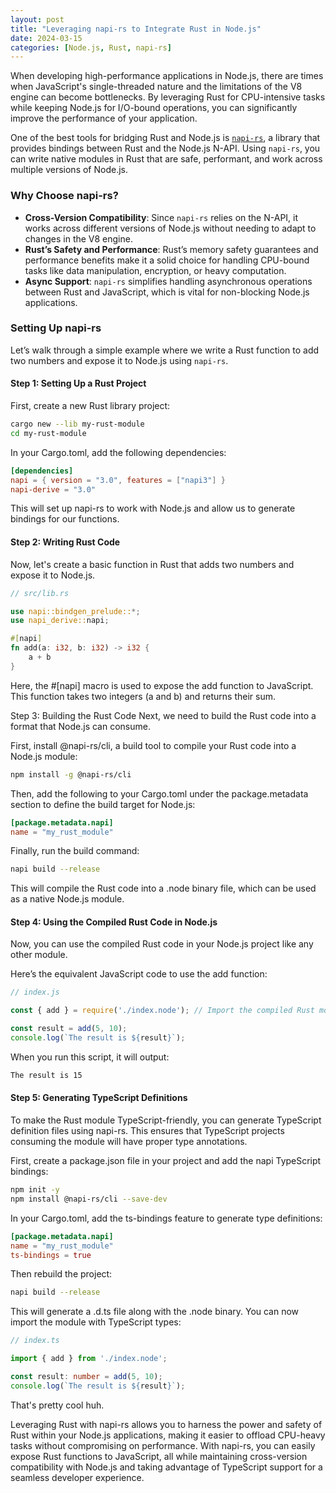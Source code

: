 ```yaml
---
layout: post
title: "Leveraging napi-rs to Integrate Rust in Node.js"
date: 2024-03-15
categories: [Node.js, Rust, napi-rs]
---
```


When developing high-performance applications in Node.js, there are times when JavaScript's single-threaded nature and the limitations of the V8 engine can become bottlenecks. By leveraging Rust for CPU-intensive tasks while keeping Node.js for I/O-bound operations, you can significantly improve the performance of your application. 

One of the best tools for bridging Rust and Node.js is [`napi-rs`](https://github.com/napi-rs/napi-rs), a library that provides bindings between Rust and the Node.js N-API. Using `napi-rs`, you can write native modules in Rust that are safe, performant, and work across multiple versions of Node.js.

### Why Choose napi-rs?

- **Cross-Version Compatibility**: Since `napi-rs` relies on the N-API, it works across different versions of Node.js without needing to adapt to changes in the V8 engine.
- **Rust’s Safety and Performance**: Rust’s memory safety guarantees and performance benefits make it a solid choice for handling CPU-bound tasks like data manipulation, encryption, or heavy computation.
- **Async Support**: `napi-rs` simplifies handling asynchronous operations between Rust and JavaScript, which is vital for non-blocking Node.js applications.

### Setting Up napi-rs

Let’s walk through a simple example where we write a Rust function to add two numbers and expose it to Node.js using `napi-rs`.

#### Step 1: Setting Up a Rust Project

First, create a new Rust library project:

```bash
cargo new --lib my-rust-module
cd my-rust-module
```

In your Cargo.toml, add the following dependencies:

```toml
[dependencies]
napi = { version = "3.0", features = ["napi3"] }
napi-derive = "3.0"
```

This will set up napi-rs to work with Node.js and allow us to generate bindings for our functions.

#### Step 2: Writing Rust Code
Now, let's create a basic function in Rust that adds two numbers and expose it to Node.js.

```rust
// src/lib.rs

use napi::bindgen_prelude::*;
use napi_derive::napi;

#[napi]
fn add(a: i32, b: i32) -> i32 {
    a + b
}
```

Here, the #[napi] macro is used to expose the add function to JavaScript. This function takes two integers (a and b) and returns their sum.

Step 3: Building the Rust Code
Next, we need to build the Rust code into a format that Node.js can consume.

First, install @napi-rs/cli, a build tool to compile your Rust code into a Node.js module:

```bash
npm install -g @napi-rs/cli
```

Then, add the following to your Cargo.toml under the package.metadata section to define the build target for Node.js:

```toml
[package.metadata.napi]
name = "my_rust_module"
```

Finally, run the build command:
```bash
napi build --release
```

This will compile the Rust code into a .node binary file, which can be used as a native Node.js module.

#### Step 4: Using the Compiled Rust Code in Node.js
Now, you can use the compiled Rust code in your Node.js project like any other module.

Here’s the equivalent JavaScript code to use the add function:

```javascript
// index.js

const { add } = require('./index.node'); // Import the compiled Rust module

const result = add(5, 10);
console.log(`The result is ${result}`);
```

When you run this script, it will output:

```bash
The result is 15
```

#### Step 5: Generating TypeScript Definitions
To make the Rust module TypeScript-friendly, you can generate TypeScript definition files using napi-rs. This ensures that TypeScript projects consuming the module will have proper type annotations.

First, create a package.json file in your project and add the napi TypeScript bindings:
```bash
npm init -y
npm install @napi-rs/cli --save-dev
```

In your Cargo.toml, add the ts-bindings feature to generate type definitions:

```toml
[package.metadata.napi]
name = "my_rust_module"
ts-bindings = true
```

Then rebuild the project:

```bash
napi build --release
```

This will generate a .d.ts file along with the .node binary. You can now import the module with TypeScript types:

```typescript
// index.ts

import { add } from './index.node';

const result: number = add(5, 10);
console.log(`The result is ${result}`);
```

That's pretty cool huh.

Leveraging Rust with napi-rs allows you to harness the power and safety of Rust within your Node.js applications, making it easier to offload CPU-heavy tasks without compromising on performance. With napi-rs, you can easily expose Rust functions to JavaScript, all while maintaining cross-version compatibility with Node.js and taking advantage of TypeScript support for a seamless developer experience.